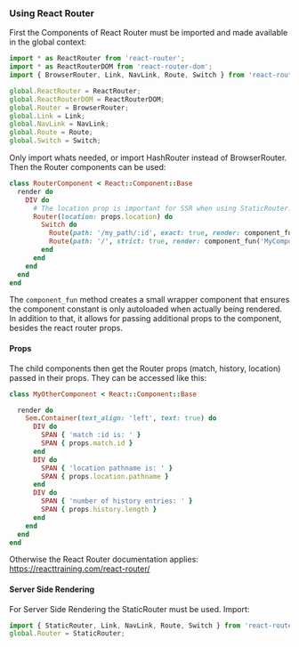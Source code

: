 ### Using React Router
First the Components of React Router must be imported and made available in the global context:
```javascript
import * as ReactRouter from 'react-router';
import * as ReactRouterDOM from 'react-router-dom';
import { BrowserRouter, Link, NavLink, Route, Switch } from 'react-router-dom';

global.ReactRouter = ReactRouter;
global.ReactRouterDOM = ReactRouterDOM;
global.Router = BrowserRouter;
global.Link = Link;
global.NavLink = NavLink;
global.Route = Route;
global.Switch = Switch;
```
Only import whats needed, or import HashRouter instead of BrowserRouter.
Then the Router components can be used:
```ruby
class RouterComponent < React::Component::Base
  render do
    DIV do
      # The location prop is important for SSR when using StaticRouter:
      Router(location: props.location) do
        Switch do
          Route(path: '/my_path/:id', exact: true, render: component_fun('MyOtherComponent'))
          Route(path: '/', strict: true, render: component_fun('MyComponent', another_prop: 'test')) # <- passing additional prop
        end
      end
    end
  end
end
```
The `component_fun` method creates a small wrapper component that ensures the component constant is only autoloaded when actually being rendered.
In addition to that, it allows for passing additional props to the component, besides the react router props.

#### Props

The child components then get the Router props
(match, history, location) passed in their props. They can be accessed like this:
```ruby
class MyOtherComponent < React::Component::Base

  render do
    Sem.Container(text_align: 'left', text: true) do
      DIV do
        SPAN { 'match :id is: ' }
        SPAN { props.match.id }
      end
      DIV do
        SPAN { 'location pathname is: ' }
        SPAN { props.location.pathname }
      end
      DIV do
        SPAN { 'number of history entries: ' }
        SPAN { props.history.length }
      end
    end
  end
end
```
Otherwise the React Router documentation applies: https://reacttraining.com/react-router/

#### Server Side Rendering

For Server Side Rendering the StaticRouter must be used. Import:

```javascript
import { StaticRouter, Link, NavLink, Route, Switch } from 'react-router-dom';  
global.Router = StaticRouter;
```

